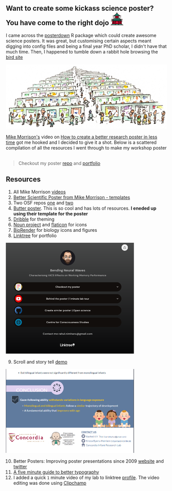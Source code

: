 ## Want to create some kickass science poster? You have come to the right dojo <img src="https://github.com/rahulvenugopal/PosterTemplating/blob/main/EMBO_Poster/Logos/Readme/dojo.png" width="40px" />
I came across the [posterdown](https://github.com/brentthorne/posterdown) R package which could create awesome science posters. It was great, but customising certain aspects meant digging into config files and being a final year PhD scholar, I didn't have that much time. Then, I happened to tumble down a rabbit hole browsing the [bird site](https://twitter.com/rhlvenugopal)

<img src="https://github.com/rahulvenugopal/PosterTemplating/blob/main/EMBO_Poster/Logos/Readme/Poster-session-illus-by-Jon-Wagner.jpg" width="800px" />

[Mike Morrison's](https://twitter.com/mikemorrison) video on [How to create a better research poster in less time](https://www.youtube.com/watch?v=SYk29tnxASs) got me hooked and I decided to give it a shot. Below is a scattered compilation of all the resources I went through to make my workshop poster
![]()

> Checkout my poster [repo](https://github.com/rahulvenugopal/PosterTemplating) and [portfolio](https://linktr.ee/rhlvenugopal)

## Resources
1. All Mike Morrison [videos](https://www.youtube.com/@mikemorrison8881/videos)
2. [Better Scientific Poster from Mike Morrison - templates](https://osf.io/ef53g/)
3. Two OSF repos [one](https://osf.io/g6xsm) and [two](https://osf.io/6ua4k)
4. [Butter poster](https://derekcrowe.net/butterposter). This is so cool and has lots of resources. **I eneded up using their template for the poster**
5. [Dribble](https://dribbble.com/) for theming
6. [Noun project](https://thenounproject.com/) and [flaticon](https://www.flaticon.com/) for icons
7. [BioRender](https://biorender.com/) for biology icons and figures
8. [Linktree](https://linktr.ee/) for portfolio
<img src="https://github.com/rahulvenugopal/PosterTemplating/blob/main/EMBO_Poster/Logos/Readme/Linktree.png" width="400px" />

9. Scroll and story tell [demo](https://my.visme.co/view/8r9e71qk-icis2020-poster-gazefollowing-movieversion)
<img src = "https://github.com/rahulvenugopal/PosterTemplating/blob/main/EMBO_Poster/Logos/Readme/scrollstory.png" width="400px" />

10. Better Posters: Improving poster presentations since 2009 [website](https://betterposters.blogspot.com/) and [twitter](https://twitter.com/Better_Posters)
11. [A five minute guide to better typography](https://www.pierrickcalvez.com/journal/a-five-minutes-guide-to-better-typography)
11. I added a quick `1` minute video of my lab to linktree [profile](https://linktr.ee/rhlvenugopal). The video editing was done using [Clipchamp](https://clipchamp.com/en/)

